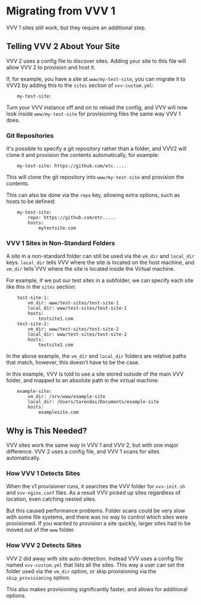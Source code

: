 # Migrating from VVV 1

VVV 1 sites still work, but they require an additional step.

## Telling VVV 2 About Your Site

VVV 2 uses a config file to discover sites. Adding your site to this file will allow VVV 2 to provision and host it.

If, for example, you have a site at `www/my-test-site`, you can migrate it to VVV2 by adding this to the `sites` section of `vvv-custom.yml`:

```
    my-test-site:
```

Turn your VVV instance off and on to reload the config, and VVV will now look inside `www/my-test-site` for provisioning files the same way VVV 1 does.

### Git Repositories

It's possible to specify a git repository rather than a folder, and VVV2 will clone it and provision the contents automatically, for example:

```
    my-test-site: https://github.com/etc.....
```

This will clone the git repository into `www/my-test-site` and provision the contents.

This can also be done via the `repo` key, allowing extra options, such as hosts to be defined:

```
    my-test-site:
    	repo: https://github.com/etc.....
    	hosts:
    		mytestsite.com
```

### VVV 1 Sites in Non-Standard Folders

A site in a non-standard folder can still be used via the `vm_dir` and `local_dir` keys. `local_dir` tells VVV where the site is located on the host machine, and `vm_dir` tells VVV where the site is located inside the Virtual machine.

For example, if we put our test sites in a subfolder, we can specify each site like this in the `sites` section:

```
    test-site-1:
    	vm_dir: www/test-sites/test-site-1
    	local_dir: www/test-sites/test-site-1
    	hosts:
    		testsite1.com
    test-site-2:
    	vm_dir: www/test-sites/test-site-2
    	local_dir: www/test-sites/test-site-2
    	hosts:
    		testsite2.com
```

In the above example, the `vm_dir` and `local_dir` folders are relative paths that match, however, this doesn't have to be the case.

In this example, VVV is told to use a site stored outside of the main VVV folder, and mapped to an absolute path in the virtual machine:

```
    example-site:
    	vm_dir: /srv/www/example-site
    	local_dir: /Users/tarendai/Documents/example-site
    	hosts:
    		examplesite.com
```

## Why is This Needed?

VVV sites work the same way in VVV 1 and VVV 2, but with one major difference. VVV 2 uses a config file, and VVV 1 scans for sites automatically.

### How VVV 1 Detects Sites

When the v1 provisioner runs, it searches the VVV folder for `vvv-init.sh` and `vvv-nginx.conf` files. As a result VVV picked up sites regardless of location, even catching nested sites.

But this caused performance problems. Folder scans could be very slow with some file systems, and there was no way to control which sites were provisioned. If you wanted to provision a site quickly, larger sites had to be moved out of the `www` folder.

### How VVV 2 Detects Sites

VVV 2 did away with site auto-detection. Instead VVV uses a config file named `vvv-custom.yml` that lists all the sites. This way a user can set the folder used via the `vm_dir` option, or skip provisioning via the `skip_provisioning` option.

This also makes provisioning significantly faster, and allows for additional options.

